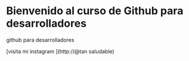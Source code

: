 # Bienvenido al curso de Github para desarrolladores

github para desarrolladores

[visita mi instagram ](http://@tan saludable)
